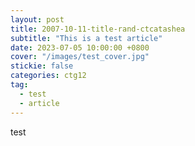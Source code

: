```yaml
---
layout: post
title: 2007-10-11-title-rand-ctcatashea
subtitle: "This is a test article"
date: 2023-07-05 10:00:00 +0800
cover: "/images/test_cover.jpg"
stickie: false
categories: ctg12
tag:
  - test
  - article
---
```

test
        
